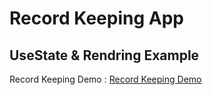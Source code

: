# Record Keeping App
## UseState & Rendring Example

Record Keeping Demo : [Record Keeping Demo ](https://record-keeping.netlify.app/)


